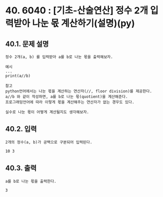 # 40. 6040 : [기초-산술연산] 정수 2개 입력받아 나눈 몫 계산하기(설명)(py)
## 40.1. 문제 설명
```
정수 2개(a, b) 를 입력받아 a를 b로 나눈 몫을 출력해보자.

예시
...
print(a//b)

참고
python언어에서는 나눈 몫을 계산하는 연산자(//, floor division)를 제공한다.
a//b 와 같이 작성하면, a를 b로 나눈 몫(quotient)을 계산해준다.
프로그래밍언어에 따라 이렇게 몫을 계산해주는 연산자가 없는 경우도 있다.

실수로 나눈 몫이 어떻게 계산될지도 생각해보자.
```
## 40.2. 입력
```
2개의 정수(a, b)가 공백으로 구분되어 입력된다.

10 3
```
## 40.3. 출력
```
a를 b로 나눈 몫을 출력한다.

3
```